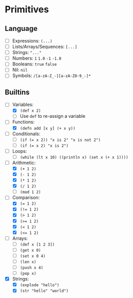 # Primitives

## Language

- [ ] Expressions: `(...)`
- [ ] Lists/Arrays/Sequences: `[...]`
- [ ] Strings: `"..."`
- [ ] Numbers: `1` `1.0` `-1` `-1.0`
- [ ] Booleans: `true` `false`
- [ ] Nil: `nil`
- [ ] Symbols: `/[a-zA-Z_-][a-zA-Z0-9_-]*`

## Builtins

- [ ] Variables:
  - [x] `(def x 2)`
  - [ ] Use `def` to re-assign a variable
- [ ] Functions:
  - [x] `(defn add [x y] (+ x y))`
- [ ] Conditionals:
  - [ ] `(if (= x 2)) "x is 2" "x is not 2")`
  - [ ] `(if (= x 2) "x is 2")`
- [ ] Loops:
  - [ ] `(while (lt x 10) ((println x) (set x (+ x 1))))`

- [ ] Arithmetic:
  - [x] `(+ 1 2)`
  - [x] `(- 1 2)`
  - [x] `(* 1 2)`
  - [x] `(/ 1 2)`
  - [ ] `(mod 1 2)`
- [ ] Comparison:
  - [x] `(= 1 2)`
  - [x] `(!= 1 2)`
  - [x] `(> 1 2)`
  - [x] `(>= 1 2)`
  - [x] `(< 1 2)`
  - [x] `(<= 1 2)`
- [ ] Arrays:
  - [ ] `(def x [1 2 3])`
  - [ ] `(get x 0)`
  - [ ] `(set x 0 4)`
  - [ ] `(len x)`
  - [ ] `(push x 4)`
  - [ ] `(pop x)`
- [x] Strings:
  - [x] `(explode "hello")`
  - [x] `(str "hello" "world")`